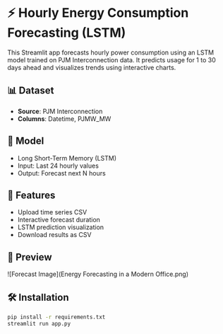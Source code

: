 # ⚡ Hourly Energy Consumption Forecasting (LSTM)

This Streamlit app forecasts hourly power consumption using an LSTM model trained on PJM Interconnection data. It predicts usage for 1 to 30 days ahead and visualizes trends using interactive charts.

## 📊 Dataset
- **Source**: PJM Interconnection
- **Columns**: Datetime, PJMW_MW

## 🧠 Model
- Long Short-Term Memory (LSTM)
- Input: Last 24 hourly values
- Output: Forecast next N hours

## 🚀 Features
- Upload time series CSV
- Interactive forecast duration
- LSTM prediction visualization
- Download results as CSV

## 📸 Preview
![Forecast Image](Energy Forecasting in a Modern Office.png)

## 🛠 Installation

```bash
pip install -r requirements.txt
streamlit run app.py
